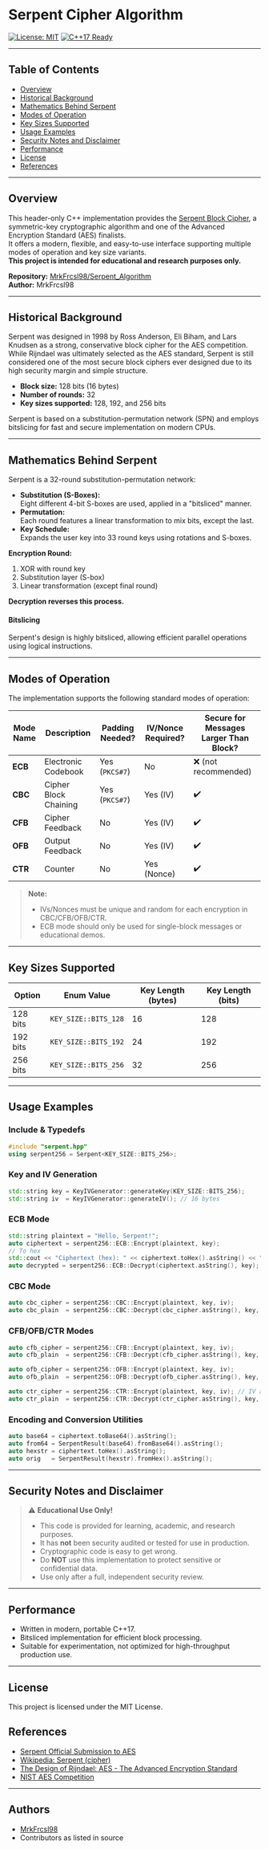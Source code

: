 # Serpent Cipher Algorithm

[![License: MIT](https://img.shields.io/badge/license-MIT-yellow.svg)](https://opensource.org/licenses/MIT)
[![C++17 Ready](https://img.shields.io/badge/C%2B%2B-17-blue.svg)](https://en.cppreference.com/w/cpp/17)

---

## Table of Contents

- [Overview](#overview)
- [Historical Background](#historical-background)
- [Mathematics Behind Serpent](#mathematics-behind-serpent)
- [Modes of Operation](#modes-of-operation)
- [Key Sizes Supported](#key-sizes-supported)
- [Usage Examples](#usage-examples)
- [Security Notes and Disclaimer](#security-notes-and-disclaimer)
- [Performance](#performance)
- [License](#license)
- [References](#references)

---

## Overview

This header-only C++ implementation provides the [Serpent Block Cipher](https://en.wikipedia.org/wiki/Serpent_(cipher)), a symmetric-key cryptographic algorithm and one of the Advanced Encryption Standard (AES) finalists.  
It offers a modern, flexible, and easy-to-use interface supporting multiple modes of operation and key size variants.  
**This project is intended for educational and research purposes only.**

**Repository:** [MrkFrcsl98/Serpent_Algorithm](https://github.com/MrkFrcsl98/Serpent_Algorithm)  
**Author:** MrkFrcsl98

---

## Historical Background

Serpent was designed in 1998 by Ross Anderson, Eli Biham, and Lars Knudsen as a strong, conservative block cipher for the AES competition.  
While Rijndael was ultimately selected as the AES standard, Serpent is still considered one of the most secure block ciphers ever designed due to its high security margin and simple structure.

- **Block size:** 128 bits (16 bytes)
- **Number of rounds:** 32
- **Key sizes supported:** 128, 192, and 256 bits

Serpent is based on a substitution-permutation network (SPN) and employs bitslicing for fast and secure implementation on modern CPUs.

---

## Mathematics Behind Serpent

Serpent is a 32-round substitution-permutation network:

- **Substitution (S-Boxes):**  
  Eight different 4-bit S-boxes are used, applied in a "bitsliced" manner.
- **Permutation:**  
  Each round features a linear transformation to mix bits, except the last.
- **Key Schedule:**  
  Expands the user key into 33 round keys using rotations and S-boxes.

**Encryption Round:**
1. XOR with round key  
2. Substitution layer (S-box)  
3. Linear transformation (except final round)

**Decryption reverses this process.**

#### Bitslicing
Serpent's design is highly bitsliced, allowing efficient parallel operations using logical instructions.

---

## Modes of Operation

The implementation supports the following standard modes of operation:

| Mode Name | Description              | Padding Needed? | IV/Nonce Required? | Secure for Messages Larger Than Block? |
|-----------|-------------------------|-----------------|--------------------|----------------------------------------|
| **ECB**   | Electronic Codebook     | Yes (`PKCS#7`)  | No                 | ❌ (not recommended)                   |
| **CBC**   | Cipher Block Chaining   | Yes (`PKCS#7`)  | Yes (IV)           | ✔️                                     |
| **CFB**   | Cipher Feedback         | No              | Yes (IV)           | ✔️                                     |
| **OFB**   | Output Feedback         | No              | Yes (IV)           | ✔️                                     |
| **CTR**   | Counter                 | No              | Yes (Nonce)        | ✔️                                     |

> **Note:**  
> - IVs/Nonces must be unique and random for each encryption in CBC/CFB/OFB/CTR.
> - ECB mode should only be used for single-block messages or educational demos.

---

## Key Sizes Supported

| Option         | Enum Value             | Key Length (bytes) | Key Length (bits) |
|----------------|-----------------------|--------------------|-------------------|
| 128 bits       | `KEY_SIZE::BITS_128`  | 16                 | 128               |
| 192 bits       | `KEY_SIZE::BITS_192`  | 24                 | 192               |
| 256 bits       | `KEY_SIZE::BITS_256`  | 32                 | 256               |

---

## Usage Examples

### Include & Typedefs

```cpp
#include "serpent.hpp"
using serpent256 = Serpent<KEY_SIZE::BITS_256>;
```

### Key and IV Generation

```cpp
std::string key = KeyIVGenerator::generateKey(KEY_SIZE::BITS_256);
std::string iv  = KeyIVGenerator::generateIV(); // 16 bytes
```

### ECB Mode

```cpp
std::string plaintext = "Hello, Serpent!";
auto ciphertext = serpent256::ECB::Encrypt(plaintext, key);
// To hex
std::cout << "Ciphertext (hex): " << ciphertext.toHex().asString() << "\n";
auto decrypted = serpent256::ECB::Decrypt(ciphertext.asString(), key);
```

### CBC Mode

```cpp
auto cbc_cipher = serpent256::CBC::Encrypt(plaintext, key, iv);
auto cbc_plain  = serpent256::CBC::Decrypt(cbc_cipher.asString(), key, iv);
```

### CFB/OFB/CTR Modes

```cpp
auto cfb_cipher = serpent256::CFB::Encrypt(plaintext, key, iv);
auto cfb_plain  = serpent256::CFB::Decrypt(cfb_cipher.asString(), key, iv);

auto ofb_cipher = serpent256::OFB::Encrypt(plaintext, key, iv);
auto ofb_plain  = serpent256::OFB::Decrypt(ofb_cipher.asString(), key, iv);

auto ctr_cipher = serpent256::CTR::Encrypt(plaintext, key, iv); // IV acts as nonce
auto ctr_plain  = serpent256::CTR::Decrypt(ctr_cipher.asString(), key, iv);
```

### Encoding and Conversion Utilities

```cpp
auto base64 = ciphertext.toBase64().asString();
auto from64 = SerpentResult(base64).fromBase64().asString();
auto hexstr = ciphertext.toHex().asString();
auto orig   = SerpentResult(hexstr).fromHex().asString();
```

---

## Security Notes and Disclaimer

> :warning: **Educational Use Only!**
>
> - This code is provided for learning, academic, and research purposes.
> - It has **not** been security audited or tested for use in production.
> - Cryptographic code is easy to get wrong.  
> - Do **NOT** use this implementation to protect sensitive or confidential data.
> - Use only after a full, independent security review.

---

## Performance

- Written in modern, portable C++17.
- Bitsliced implementation for efficient block processing.
- Suitable for experimentation, not optimized for high-throughput production use.

---

## License

This project is licensed under the MIT License.


## References

- [Serpent Official Submission to AES](https://www.cl.cam.ac.uk/~rja14/serpent.html)
- [Wikipedia: Serpent (cipher)](https://en.wikipedia.org/wiki/Serpent_(cipher))
- [The Design of Rijndael: AES - The Advanced Encryption Standard](https://www.springer.com/gp/book/9783540425809)
- [NIST AES Competition](https://csrc.nist.gov/projects/advanced-encryption-standard)

---

## Authors

- [MrkFrcsl98](https://github.com/MrkFrcsl98)
- Contributors as listed in source
